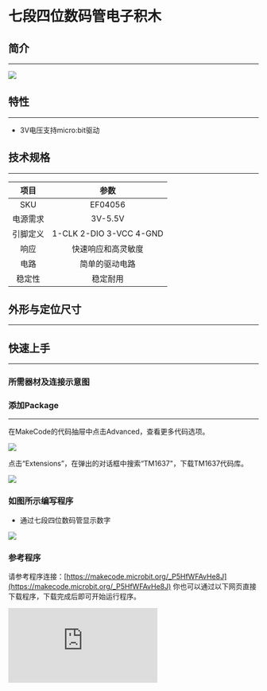 # 七段四位数码管电子积木

## 简介
---




![](https://wiki-media-ef.oss-cn-hongkong.aliyuncs.com//images/04056_1.jpg)




## 特性
---

- 3V电压支持micro:bit驱动

## 技术规格
---

项目 | 参数
:-: | :-:
SKU|EF04056
电源需求|3V-5.5V
引脚定义|1-CLK 2-DIO 3-VCC 4-GND
响应|快速响应和高灵敏度
电路|简单的驱动电路
稳定性|稳定耐用

## 外形与定位尺寸
---



## 快速上手
---

### 所需器材及连接示意图






### 添加Package
---
在MakeCode的代码抽屉中点击Advanced，查看更多代码选项。


![](https://wiki-media-ef.oss-cn-hongkong.aliyuncs.com//images/smtcNoB.png)


点击“Extensions”，在弹出的对话框中搜索“TM1637"，下载TM1637代码库。



![](https://wiki-media-ef.oss-cn-hongkong.aliyuncs.com//images/04056_3.png)



### 如图所示编写程序
- 通过七段四位数码管显示数字





![](https://wiki-media-ef.oss-cn-hongkong.aliyuncs.com//images/04056_5.png)





### 参考程序
请参考程序连接：[https://makecode.microbit.org/_P5HfWFAvHe8J](https://makecode.microbit.org/_P5HfWFAvHe8J)
你也可以通过以下网页直接下载程序，下载完成后即可开始运行程序。

<div
    style={{
        position: 'relative',
        paddingBottom: '60%',
        overflow: 'hidden',
    }}
>
    <iframe
        src="https://makecode.microbit.org/_P5HfWFAvHe8J"
        frameborder="0"
        sandbox="allow-popups allow-forms allow-scripts allow-same-origin"
        style={{
            position: 'absolute',
            width: '100%',
            height: '100%',
        }}
    />
</div>
---

### 结果
- 通过七段四位数码管显示设定数字

## Python 编程

### 步骤 1
下载压缩包并解压[Octopus_MicroPython-master](https://github.com/lionyhw/Octopus_MicroPython/archive/master.zip)
打开[Python editor](https://python.microbit.org/v/2.0)

![](https://wiki-media-ef.oss-cn-hongkong.aliyuncs.com//images/05001_07.png)

为了给七段四位数码管编程，我们需要添加nixietube.py。点击Load/Save，然后点击Show Files（1）下拉菜单，再点击Add file在本地找到下载并解压完成的Octopus_MicroPython-master文件夹，从中选择nixietube.py添加进来。

![](https://wiki-media-ef.oss-cn-hongkong.aliyuncs.com//images/05001_08.png)
![](https://wiki-media-ef.oss-cn-hongkong.aliyuncs.com//images/05001_09.png)
![](https://wiki-media-ef.oss-cn-hongkong.aliyuncs.com//images/04056_10.png)

### 步骤 2
### 参考程序
```
from microbit import *
from nixietube import *

tm = NIXIETUBE(pin1, pin2)

n = 0
while 1:
    tm.set_show_num(n)
    n += 1
```


### 结果
- 在七段四位数码管显示计数。





## 相关案例
---

## 技术文档
---
